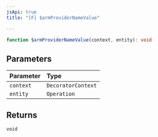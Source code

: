 ```yaml
---
jsApi: true
title: "[F] $armProviderNameValue"

---
```

```ts
function $armProviderNameValue(context, entity): void
```

## Parameters

| Parameter | Type |
| :------ | :------ |
| `context` | `DecoratorContext` |
| `entity` | `Operation` |

## Returns

`void`
